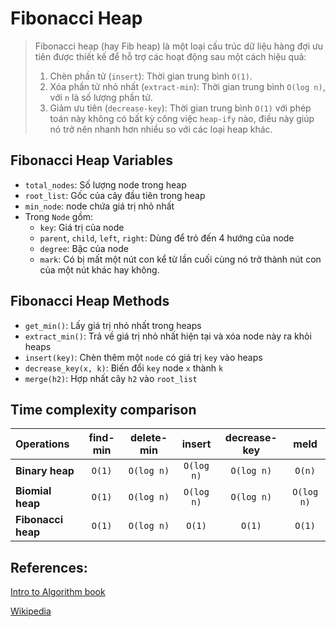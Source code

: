# Fibonacci Heap

> Fibonacci heap (hay Fib heap) là một loại cấu trúc dữ liệu hàng đợi ưu tiên được thiết kế để hỗ trợ các hoạt động sau một cách hiệu quả:
> 1. Chèn phần tử (`insert`): Thời gian trung bình `O(1)`.
> 2. Xóa phần tử nhỏ nhất (`extract-min`): Thời gian trung bình `O(log n)`, với `n` là số lượng phần tử.
> 3. Giảm ưu tiên (`decrease-key`): Thời gian trung bình `O(1)` với phép toán này không có bất kỳ công việc `heap-ify` nào, điều này giúp nó trở nên nhanh hơn nhiều so với các loại heap khác.

## Fibonacci Heap Variables
- `total_nodes`: Số lượng node trong heap
- `root_list`: Gốc của cây đầu tiên trong heap
- `min_node`: node chứa giá trị nhỏ nhất
- Trong `Node` gồm:
    - `key`: Giá trị của node
    - `parent`, `child`, `left`, `right`: Dùng để trỏ đến 4 hướng của node 
    - `degree`: Bậc của node
    - `mark`: Có bị mất một nút con kể từ lần cuối cùng nó trở thành nút con của một nút khác hay không.

## Fibonacci Heap Methods
- `get_min()`: Lấy giá trị nhỏ nhất trong heaps
- `extract_min()`: Trả về giá trị nhỏ nhất hiện tại và xóa node này ra khỏi heaps
- `insert(key)`: Chèn thêm một `node` có giá trị `key` vào heaps
- `decrease_key(x, k)`: Biến đổi `key` node `x` thành `k`  
- `merge(h2)`: Hợp nhất cây `h2` vào `root_list`

## Time complexity comparison
|Operations   | find-min | delete-min | insert      | decrease-key | meld     |
|:------------|:--------:|:----------:|:-----------:|:------------:|:--------:|
|**Binary heap**  |`O(1)`    |`O(log n)`  | `O(log n)`  |`O(log n)`    |`O(n)`    | 
|**Biomial heap** |`O(1)`    |`O(log n)`  | `O(log n)`  |`O(log n)`    |`O(log n)`| 
|**Fibonacci heap**  |`O(1)`    |`O(log n)`  | `O(1)`  |`O(1)`       |`O(1)`    | 

## References:

[Intro to Algorithm book](http://staff.ustc.edu.cn/~csli/graduate/algorithms/book6/chap21.htm)

[Wikipedia](https://en.wikipedia.org/wiki/Fibonacci_heap)